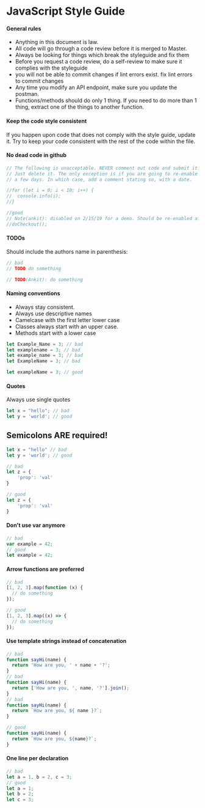 # JavaScript Style Guide

#### General rules
- Anything in this document is law.
- All code will go through a code review before it is merged to Master.
- Always be looking for things which break the styleguide and fix them
- Before you request a code review, do a self-review to make sure it complies with the styleguide
- you will not be able to commit changes if lint errors exist. fix lint errors to commit changes
- Any time you modify an API endpoint, make sure you update the postman.
- Functions/methods should do only 1 thing. If you need to do more than 1 thing, extract one of the things to another function.

#### Keep the code style consistent
If you happen upon code that does not comply with the style guide, update it.
Try to keep your code consistent with the rest of the code within the file.

#### No dead code in github
```javascript
// The following is unacceptable. NEVER comment out code and submit it.
// Just delete it. The only exception is if you are going to re-enable within
// a few days. In which case, add a comment stating so, with a date.

//for (let i = 0; i < 10; i++) {
//  console.info(i);
//}

//good
// Note(ankit): disabled on 2/15/19 for a demo. Should be re-enabled after
//doCheckout();
```

#### TODOs
Should include the authors name in parenthesis:
```javascript
// bad
// TODO do something

// TODO(Ankit): do something
```
#### Naming conventions
- Always stay consistent.
- Always use descriptive names
- Camelcase with the first letter lower case
- Classes always start with an upper case.
- Methods start with a lower case
```javascript
let Example_Name = 3; // bad
let examplename = 3; // bad
let example_name = 3; // bad
let ExampleName = 3; // bad

let exampleName = 3; // good
```

#### Quotes
Always use single quotes
```javascript
let x = "hello"; // bad
let y = 'world'; // good
```

## Semicolons ARE required!
```javascript
let x = "hello" // bad
let y = 'world'; // good

// bad
let z = {
    'prop': 'val'
}

// good
let z = {
    'prop': 'val'
}
```

#### Don't use var anymore
```javascript
// bad
var example = 42;
// good
let example = 42;
```
#### Arrow functions are preferred
```javascript
// bad
[1, 2, 3].map(function (x) {
  // do something
});

// good
[1, 2, 3].map((x) => {
  // do something
});
```
#### Use template strings instead of concatenation
```javascript
// bad
function sayHi(name) {
  return 'How are you, ' + name + '?';
}
// bad
function sayHi(name) {
  return ['How are you, ', name, '?'].join();
}
// bad
function sayHi(name) {
  return `How are you, ${ name }?`;
}

// good
function sayHi(name) {
  return `How are you, ${name}?`;
}
```
#### One line per declaration
```javascript
// bad
let a = 1, b = 2, c = 3;
// good
let a = 1;
let b = 2;
let c = 3;
```
